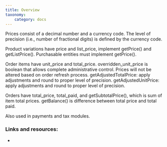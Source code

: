 ```yaml
---
title: Overview
taxonomy:
    category: docs
---
```


Prices consist of a decimal number and a currency code. The level of precision (i.e., number of fractional digits) is defined by the currency code.

Product variations have price and list_price, implement getPrice() and getListPrice().
Purchasable entities must implement getPrice().

Order items have unit_price and total_price. overridden_unit_price is boolean that allows complete administrative control. Prices will not be altered based on order refresh process.
getAdjustedTotalPrice: apply adjustments and round to proper level of precision.
getAdjustedUnitPrice: apply adjustments and round to proper level of precision.

Orders have total_price, total_paid, and getSubtotalPrice(), which is sum of item total prices. getBalance() is difference between total price and total paid.

Also used in payments and tax modules.


### Links and resources:
* 

